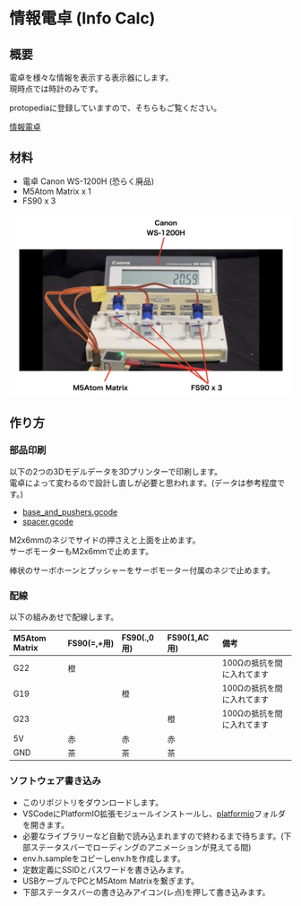 # 情報電卓 (Info Calc)

## 概要

電卓を様々な情報を表示する表示器にします。  
現時点では時計のみです。  

protopediaに登録していますので、そちらもご覧ください。

[情報電卓](https://protopedia.net/prototype/4227)


## 材料

- 電卓 Canon WS-1200H (恐らく廃品)
- M5Atom Matrix x 1
- FS90 x 3

![](/images/7D102AE0.png)

## 作り方

### 部品印刷


以下の2つの3Dモデルデータを3Dプリンターで印刷します。  
電卓によって変わるので設計し直しが必要と思われます。(データは参考程度です。)  

- [base_and_pushers.gcode](/3dmodels/base_and_pushers.gcode)
- [spacer.gcode](/3dmodels/spacer.gcode)

M2x6mmのネジでサイドの押さえと上面を止めます。  
サーボモーターもM2x6mmで止めます。  

棒状のサーボホーンとプッシャーをサーボモーター付属のネジで止めます。  

### 配線

以下の組みあせで配線します。

|M5Atom Matrix|FS90(=,+用)|FS90(.,0用)|FS90(1,AC用)|備考|
|:--|:--|:--|:--|:--|
|G22|橙|||100Ωの抵抗を間に入れてます|
|G19||橙||100Ωの抵抗を間に入れてます|
|G23|||橙|100Ωの抵抗を間に入れてます|
|5V|赤|赤|赤||
|GND|茶|茶|茶||

### ソフトウェア書き込み

- このリポジトリをダウンロードします。
- VSCodeにPlatformIO拡張モジュールインストールし、[platformio](/platformio)フォルダを開きます。  
- 必要なライブラリーなど自動で読み込まれますので終わるまで待ちます。(下部ステータスバーでローディングのアニメーションが見えてる間)
- env.h.sampleをコピーしenv.hを作成します。
- 定数定義にSSIDとパスワードを書き込みます。
- USBケーブルでPCとM5Atom Matrixを繋ぎます。
- 下部ステータスバーの書き込みアイコン(レ点)を押して書き込みます。


